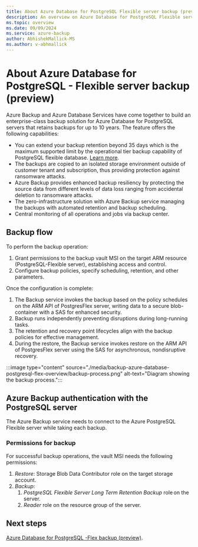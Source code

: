 ```yaml
---
title: About Azure Database for PostgreSQL Flexible server backup (preview)
description: An overview on Azure Database for PostgreSQL Flexible server backup
ms.topic: overview
ms.date: 09/09/2024
ms.service: azure-backup
author: AbhishekMallick-MS
ms.author: v-abhmallick
---
```


# About Azure Database for PostgreSQL - Flexible server backup (preview) 

Azure Backup and Azure Database Services have come together to build an enterprise-class backup solution for Azure Database for PostgreSQL servers that retains backups for up to 10 years. The feature offers the following capabilities:

- You can extend your backup retention beyond 35 days which is the maximum supported limit by the operational tier backup capability of PostgreSQL flexible database. [Learn more](/azure/postgresql/flexible-server/concepts-backup-restore#backup-retention).
- The backups are copied to an isolated storage environment outside of customer tenant and subscription, thus providing protection against ransomware attacks.
- Azure Backup provides enhanced backup resiliency by protecting the source data from different levels of data loss ranging from accidental deletion to ransomware attacks.
- The zero-infrastructure solution with Azure Backup service managing the backups with automated retention and backup scheduling.
- Central monitoring of all operations and jobs via backup center. 

## Backup flow

To perform the backup operation:

1. Grant permissions to the backup vault MSI on the target ARM resource (PostgreSQL-Flexible server), establishing access and control. 
1. Configure backup policies, specify scheduling, retention, and other parameters. 

Once the configuration is complete:

1. The Backup service invokes the backup based on the policy schedules on the ARM API of PostgresFlex server, writing data to a secure blob-container with a SAS for enhanced security. 
1. Backup runs independently preventing disruptions during long-running tasks. 
1. The retention and recovery point lifecycles align with the backup policies for effective management. 
1. During the restore, the Backup service invokes restore on the ARM API of PostgresFlex server using the SAS for asynchronous, nondisruptive recovery. 

 :::image type="content" source="./media/backup-azure-database-postgresql-flex-overview/backup-process.png" alt-text="Diagram showing the backup process.":::

## Azure Backup authentication with the PostgreSQL server

The Azure Backup service needs to connect to the Azure PostgreSQL Flexible server while taking each backup.  

### Permissions for backup

For successful backup operations, the vault MSI needs the following permissions: 

1. *Restore*: Storage Blob Data Contributor role on the target storage account.
1. *Backup*:
    1. *PostgreSQL Flexible Server Long Term Retention Backup* role on the server.
    1. *Reader* role on the resource group of the server.

## Next steps

[Azure Database for PostgreSQL -Flex backup (preview)](backup-azure-database-postgresql-flex.md).
